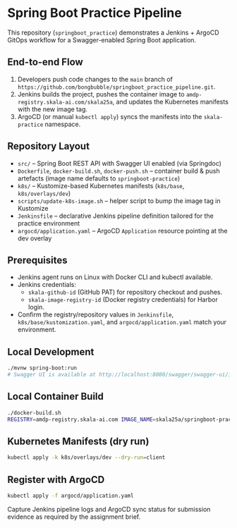 # Spring Boot Practice Pipeline

This repository (`springboot_practice`) demonstrates a Jenkins + ArgoCD GitOps workflow for a Swagger-enabled Spring Boot application.

## End-to-end Flow

1. Developers push code changes to the `main` branch of `https://github.com/bongbubble/springboot_practice_pipeline.git`.
2. Jenkins builds the project, pushes the container image to `amdp-registry.skala-ai.com/skala25a`, and updates the Kubernetes manifests with the new image tag.
3. ArgoCD (or manual `kubectl apply`) syncs the manifests into the `skala-practice` namespace.

## Repository Layout

- `src/` – Spring Boot REST API with Swagger UI enabled (via Springdoc)
- `Dockerfile`, `docker-build.sh`, `docker-push.sh` – container build & push artefacts (image name defaults to `springboot-practice`)
- `k8s/` – Kustomize-based Kubernetes manifests (`k8s/base`, `k8s/overlays/dev`)
- `scripts/update-k8s-image.sh` – helper script to bump the image tag in Kustomize
- `Jenkinsfile` – declarative Jenkins pipeline definition tailored for the practice environment
- `argocd/application.yaml` – ArgoCD `Application` resource pointing at the dev overlay

## Prerequisites

- Jenkins agent runs on Linux with Docker CLI and kubectl available.
- Jenkins credentials:
  - `skala-github-id` (GitHub PAT) for repository checkout and pushes.
  - `skala-image-registry-id` (Docker registry credentials) for Harbor login.
- Confirm the registry/repository values in `Jenkinsfile`, `k8s/base/kustomization.yaml`, and `argocd/application.yaml` match your environment.

## Local Development

```bash
./mvnw spring-boot:run
# Swagger UI is available at http://localhost:8080/swagger/swagger-ui/index.html
```

## Local Container Build

```bash
./docker-build.sh
REGISTRY=amdp-registry.skala-ai.com IMAGE_NAME=skala25a/springboot-practice IMAGE_TAG=local ./docker-build.sh
```

## Kubernetes Manifests (dry run)

```bash
kubectl apply -k k8s/overlays/dev --dry-run=client
```

## Register with ArgoCD

```bash
kubectl apply -f argocd/application.yaml
```

Capture Jenkins pipeline logs and ArgoCD sync status for submission evidence as required by the assignment brief.
